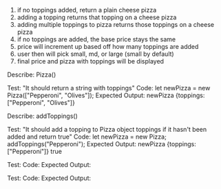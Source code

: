 1. if no toppings added, return a plain cheese pizza
2. adding a topping returns that topping on a cheese pizza
3. adding multiple toppings to pizza returns those toppings on a cheese pizza
4. if no toppings are added, the base price stays the same
5. price will increment up based off how many toppings are added
6. user then will pick small, md, or large (small by default)
7. final price and pizza with toppings will be displayed


Describe: Pizza()

Test: "It should return a string with toppings"
Code: let newPizza = new Pizza(["Pepperoni", "Olives"]);
Expected Output: newPizza {toppings: ["Pepperoni", "Olives"]}


Describe: addToppings()

Test: "It should add a topping to Pizza object toppings if it hasn't been added and return true"
Code: let newPizza = new Pizza;
addToppings("Pepperoni");
Expected Output: newPizza {toppings: ["Pepperoni"]}
                  true


Test:
Code:
Expected Output:


Test:
Code:
Expected Output: